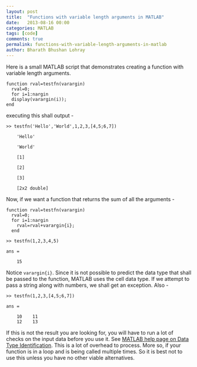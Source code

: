 ```yaml
---
layout: post
title:  "Functions with variable length arguments in MATLAB"
date:   2013-08-16 00:00
categories: MATLAB
tags: [code]
comments: true
permalink: functions-with-variable-length-arguments-in-matlab
author: Bharath Bhushan Lohray
---
```

Here is a small MATLAB script that demonstrates creating a function with variable length arguments.

```
function rval=testfn(varargin)
  rval=0;
  for i=1:nargin
  display(varargin(i));
end
```

executing this shall output -

```
>> testfn('Hello','World',1,2,3,[4,5;6,7])

    'Hello'

    'World'

    [1]

    [2]

    [3]

    [2x2 double]
```

Now, if we want a function that returns the sum of all the arguments -

```
function rval=testfn(varargin)
  rval=0;
  for i=1:nargin
    rval=rval+varargin{i};
  end
```

```
>> testfn(1,2,3,4,5)

ans =

    15
```

Notice `varargin{i}`. Since it is not possible to predict the data type that shall be passed to the function, MATLAB uses the cell data type. If we attempt to pass a string along with numbers, we shall get an exception. Also -

```
>> testfn(1,2,3,[4,5;6,7])

ans =

    10    11
    12    13
```

If this is not the result you are looking for, you will have to run a lot of checks on the input data before you use it. See [MATLAB help page on Data Type Identification](http://www.mathworks.com/help/matlab/data-type-identification.html). This is a lot of overhead to process. More so, if your function is in a loop and is being called multiple times. So it is best not to use this unless you have no other viable alternatives.

